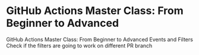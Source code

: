 # GitHub Actions Master Class: From Beginner to Advanced
GitHub Actions Master Class: From Beginner to Advanced
Events and Filters
Check if the filters are going to work on different PR branch